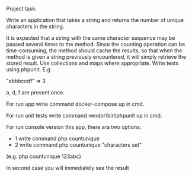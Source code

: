 Project task:

Write an application that takes a string and returns the number of unique characters in the string.

It is expected that a string with the same character sequence may be passed several times to the method.
Since the counting operation can be time-consuming, the method should cache the results, so that when the method is given a string previously encountered, it will simply retrieve the stored result.
Use collections and maps where appropriate.
Write tests using phpunit.
E.g

"abbbccdf" => 3

a, d, f are present once.


For run app write command docker-compose up in cmd.

For run unit tests write command vendor\bin\phpunit up in cmd.

For run console version this app, there ara two options:
 - 1 write command php countunique
 - 2 write command php countunique "characters set"

(e.g. php countunique 123abc)


In second case you will immediately see the result

